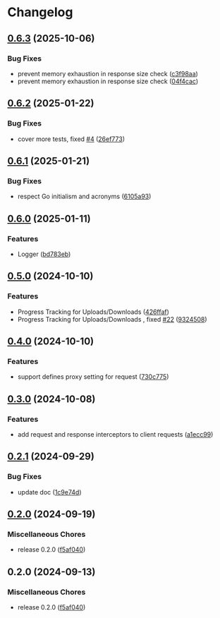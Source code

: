 # Changelog

## [0.6.3](https://github.com/rezmoss/axios4go/compare/v0.6.2...v0.6.3) (2025-10-06)


### Bug Fixes

* prevent memory exhaustion in response size check ([c3f98aa](https://github.com/rezmoss/axios4go/commit/c3f98aa064ef67e651e7126265bcb7f2952952bd))
* prevent memory exhaustion in response size check ([04f4cac](https://github.com/rezmoss/axios4go/commit/04f4cacc7b7b3e70ba9bcf9527d4f35afa829604))

## [0.6.2](https://github.com/rezmoss/axios4go/compare/v0.6.1...v0.6.2) (2025-01-22)


### Bug Fixes

* cover more tests, fixed [#4](https://github.com/rezmoss/axios4go/issues/4) ([26ef773](https://github.com/rezmoss/axios4go/commit/26ef7730714130b31a89a9cc37c62837d11367b6))

## [0.6.1](https://github.com/rezmoss/axios4go/compare/v0.6.0...v0.6.1) (2025-01-21)


### Bug Fixes

* respect Go initialism and acronyms ([6105a93](https://github.com/rezmoss/axios4go/commit/6105a9344165089baec3b8264331965bf07113e7))

## [0.6.0](https://github.com/rezmoss/axios4go/compare/v0.5.0...v0.6.0) (2025-01-11)


### Features

* Logger ([bd783eb](https://github.com/rezmoss/axios4go/commit/bd783eb52b891783271b0920984d1c52f8d280e5))

## [0.5.0](https://github.com/rezmoss/axios4go/compare/v0.4.0...v0.5.0) (2024-10-10)


### Features

* Progress Tracking for Uploads/Downloads ([426ffaf](https://github.com/rezmoss/axios4go/commit/426ffaf0edaf33b8bbf3fae455bf1f9428ef12c8))
* Progress Tracking for Uploads/Downloads , fixed [#22](https://github.com/rezmoss/axios4go/issues/22) ([9324508](https://github.com/rezmoss/axios4go/commit/9324508733a342748cfdbfe02f9c99e3ffaba166))

## [0.4.0](https://github.com/rezmoss/axios4go/compare/v0.3.0...v0.4.0) (2024-10-10)


### Features

* support defines proxy setting for request ([730c775](https://github.com/rezmoss/axios4go/commit/730c775d8c1057cfc7b064e3de28ef89c13cd3e2))

## [0.3.0](https://github.com/rezmoss/axios4go/compare/v0.2.1...v0.3.0) (2024-10-08)


### Features

* add request and response interceptors to client requests ([a1ecc99](https://github.com/rezmoss/axios4go/commit/a1ecc998aa96eaf32404204be4d36f8f9f01d26a))

## [0.2.1](https://github.com/rezmoss/axios4go/compare/v0.2.0...v0.2.1) (2024-09-29)


### Bug Fixes

* update doc ([1c9e74d](https://github.com/rezmoss/axios4go/commit/1c9e74d1db623fa0acfffa168f268665bf539516))

## [0.2.0](https://github.com/rezmoss/axios4go/compare/v0.1.0...v0.2.0) (2024-09-19)


### Miscellaneous Chores

* release 0.2.0 ([f5af040](https://github.com/rezmoss/axios4go/commit/f5af040ab3a15fff104d8154f79f59bcdc46292a))

## 0.2.0 (2024-09-13)


### Miscellaneous Chores

* release 0.2.0 ([f5af040](https://github.com/Blackvote/axios4go/commit/f5af040ab3a15fff104d8154f79f59bcdc46292a))
